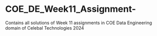 # COE_DE_Week11_Assignment-
Contains all solutions of Week 11 assignments in COE Data Engineering domain of Celebal Technologies 2024
